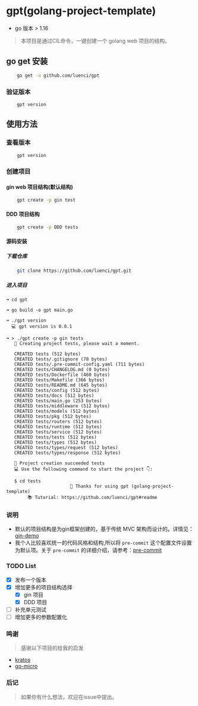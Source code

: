 # gpt(golang-project-template)
- go 版本 > 1.16
> 本项目是通过CIL命令，一键创建一个 golang web 项目的结构。

## go get 安装
```bash
    go get -u github.com/luenci/gpt
```
### 验证版本
```shell
    gpt version
```

## 使用方法

### 查看版本
```bash
    gpt version
```

### 创建项目

#### gin web 项目结构(默认结构)
```bash
    gpt create -p gin test
```

#### DDD 项目结构
```bash
    gpt create -p DDD tests
```




#### 源码安装
##### 下载仓库
```bash
    git clone https://github.com/luenci/gpt.git
```
##### 进入项目
```shell
➜ cd gpt

➜ go build -o gpt main.go

➜ ./gpt version
  💻 gpt version is 0.0.1

➜ > ./gpt create -p gin tests
   🚀 Creating project tests, please wait a moment.

   CREATED tests (512 bytes)
   CREATED tests/.gitignore (78 bytes)
   CREATED tests/.pre-commit-config.yaml (711 bytes)
   CREATED tests/CHANGELOG.md (0 bytes)
   CREATED tests/Dockerfile (460 bytes)
   CREATED tests/Makefile (366 bytes)
   CREATED tests/README.md (645 bytes)
   CREATED tests/config (512 bytes)
   CREATED tests/docs (512 bytes)
   CREATED tests/main.go (253 bytes)
   CREATED tests/middleware (512 bytes)
   CREATED tests/models (512 bytes)
   CREATED tests/pkg (512 bytes)
   CREATED tests/routers (512 bytes)
   CREATED tests/runtime (512 bytes)
   CREATED tests/service (512 bytes)
   CREATED tests/tests (512 bytes)
   CREATED tests/types (512 bytes)
   CREATED tests/types/request (512 bytes)
   CREATED tests/types/response (512 bytes)

   🍺 Project creation succeeded tests
   💻 Use the following command to start the project 👇:

   $ cd tests
                        🤝 Thanks for using gpt (golang-project-template)
        📚 Tutorial: https://github.com/luenci/gpt#readme

```

### 说明
- 默认的项目结构是为gin框架创建的，基于传统 MVC 架构而设计的。详情见：[gin-demo](https://github.com/Lucareful/gin-demo#readme)
- 我个人比较喜欢统一的代码风格和结构,所以将 `pre-commit` 这个配置文件设置为默认项。关于 `pre-commit` 的详细介绍，请参考：[pre-commit](https://pre-commit.com)

### TODO List
 - [x] 发布一个版本
 - [x] 增加更多的项目结构选择
   - [x] gin 项目
   - [x] DDD 项目
 - [ ] 补充单元测试
 - [ ] 增加更多的参数配置化

### 鸣谢
  > 感谢以下项目的给我的启发
  - [kratos](https://github.com/go-kratos/kratos)
  - [go-micro](https://github.com/asim/go-micro)

### 后记
  > 如果你有什么想法，欢迎在issue中提出。
